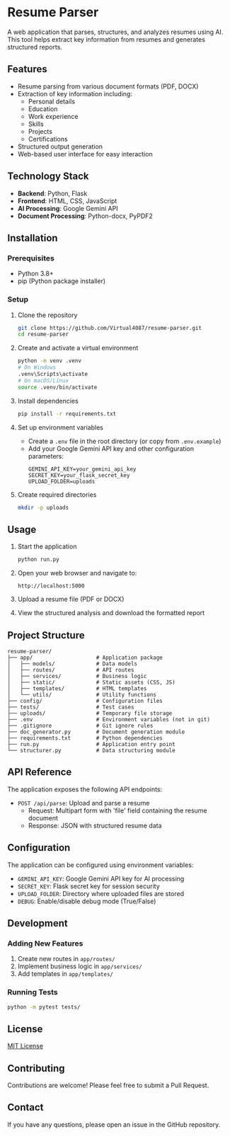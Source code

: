 # Resume Parser

A web application that parses, structures, and analyzes resumes using AI. This tool helps extract key information from resumes and generates structured reports.

## Features

- Resume parsing from various document formats (PDF, DOCX)
- Extraction of key information including:
  - Personal details
  - Education
  - Work experience
  - Skills
  - Projects
  - Certifications
- Structured output generation
- Web-based user interface for easy interaction

## Technology Stack

- **Backend**: Python, Flask
- **Frontend**: HTML, CSS, JavaScript
- **AI Processing**: Google Gemini API
- **Document Processing**: Python-docx, PyPDF2

## Installation

### Prerequisites

- Python 3.8+
- pip (Python package installer)

### Setup

1. Clone the repository

   ```bash
   git clone https://github.com/Virtual4087/resume-parser.git
   cd resume-parser
   ```

2. Create and activate a virtual environment

   ```bash
   python -m venv .venv
   # On Windows
   .venv\Scripts\activate
   # On macOS/Linux
   source .venv/bin/activate
   ```

3. Install dependencies

   ```bash
   pip install -r requirements.txt
   ```

4. Set up environment variables

   - Create a `.env` file in the root directory (or copy from `.env.example`)
   - Add your Google Gemini API key and other configuration parameters:
     ```
     GEMINI_API_KEY=your_gemini_api_key
     SECRET_KEY=your_flask_secret_key
     UPLOAD_FOLDER=uploads
     ```

5. Create required directories
   ```bash
   mkdir -p uploads
   ```

## Usage

1. Start the application

   ```bash
   python run.py
   ```

2. Open your web browser and navigate to:

   ```
   http://localhost:5000
   ```

3. Upload a resume file (PDF or DOCX)

4. View the structured analysis and download the formatted report

## Project Structure

```
resume-parser/
├── app/                    # Application package
│   ├── models/             # Data models
│   ├── routes/             # API routes
│   ├── services/           # Business logic
│   ├── static/             # Static assets (CSS, JS)
│   ├── templates/          # HTML templates
│   └── utils/              # Utility functions
├── config/                 # Configuration files
├── tests/                  # Test cases
├── uploads/                # Temporary file storage
├── .env                    # Environment variables (not in git)
├── .gitignore              # Git ignore rules
├── doc_generator.py        # Document generation module
├── requirements.txt        # Python dependencies
├── run.py                  # Application entry point
└── structurer.py           # Data structuring module
```

## API Reference

The application exposes the following API endpoints:

- `POST /api/parse`: Upload and parse a resume
  - Request: Multipart form with 'file' field containing the resume document
  - Response: JSON with structured resume data

## Configuration

The application can be configured using environment variables:

- `GEMINI_API_KEY`: Google Gemini API key for AI processing
- `SECRET_KEY`: Flask secret key for session security
- `UPLOAD_FOLDER`: Directory where uploaded files are stored
- `DEBUG`: Enable/disable debug mode (True/False)

## Development

### Adding New Features

1. Create new routes in `app/routes/`
2. Implement business logic in `app/services/`
3. Add templates in `app/templates/`

### Running Tests

```bash
python -m pytest tests/
```

## License

[MIT License](LICENSE)

## Contributing

Contributions are welcome! Please feel free to submit a Pull Request.

## Contact

If you have any questions, please open an issue in the GitHub repository.
